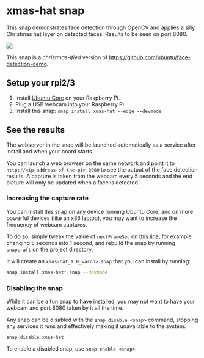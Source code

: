 # xmas-hat snap

This snap demonstrates face detection through OpenCV and applies a silly Christmas hat layer on detected faces. Results to be seen on port 8080.

![](http://i.imgur.com/5ZbOrYP.png?1)

This snap is a _christmas-ified_ version of https://github.com/ubuntu/face-detection-demo.


## Setup your rpi2/3

1. Install [Ubuntu Core](https://developer.ubuntu.com/en/snappy/) on your Raspberry Pi.
1. Plug a USB webcam into your Raspberry Pi
1. Install this snap: `snap install xmas-hat --edge --devmode`


## See the results

The webserver in the snap will be launched automatically as a service after install and when your board starts.

You can launch a web browser on the same network and point it to `http://<ip-address-of-the-pi>:8080` to see the output of the face detection results. A capture is taken from the webcam every 5 seconds and the end picture will only be updated when a face is detected.

### Increasing the capture rate

You can install this snap on any device running Ubuntu Core, and on more powerful devices (like an x86 laptop), you may want to increase the frequency of webcam captures.

To do so, simply tweak the value of `nextFrameSec` on [this line](https://github.com/caldav/xmas-hat/blob/master/face-detection-backend/detection/webcam.go#L173), for example changing 5 seconds into 1 second, and rebuild the snap by running `snapcraft` on the project directory.

It will create an `xmas-hat_1.0_<arch>.snap` that you can install by running:

```bash
snap install xmas-hat*.snap --devmode
```

### Disabling the snap

While it can be a fun snap to have installed, you may not want to have your webcam and port 8080 taken by it all the time.

Any snap can be disabled with the `snap disable <snap>` command, stopping any services it runs and effectively making it unavailable to the system:

```
snap disable xmas-hat
```

To enable a disabled snap, use `snap enable <snap>`.
